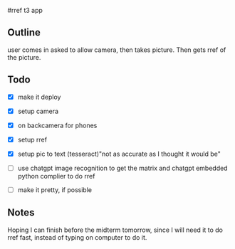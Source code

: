 #rref t3 app

## Outline
user comes in asked to allow camera, then takes picture.
Then gets rref of the picture.

## Todo

- [x] make it deploy
- [x] setup camera
- [x] on backcamera for phones
- [x] setup rref
- [x] setup pic to text (tesseract)"not as accurate as I thought it would be"
- [ ] use chatgpt image recognition to get the matrix and chatgpt embedded python complier to do rref
- [ ] make it pretty, if possible


## Notes
Hoping I can finish before the midterm tomorrow, since I will need it to do rref fast, instead of typing on computer to do it.
